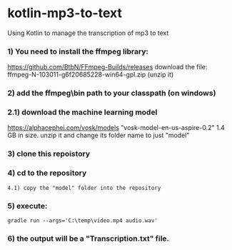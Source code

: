 # kotlin-mp3-to-text
Using Kotlin to manage the transcription of mp3 to text

### 1) You need to install the ffmpeg library:
https://github.com/BtbN/FFmpeg-Builds/releases 
download the file: ffmpeg-N-103011-g6f20685228-win64-gpl.zip  (unzip it)

### 2) add the ffmpeg\bin path to your classpath (on windows)

### 2.1) download the machine learning model 
https://alphacephei.com/vosk/models "vosk-model-en-us-aspire-0.2" 1.4 GB in size.
unzip it and change its folder name to just "model"

### 3) clone this repoistory

### 4) cd to the repository
    4.1) copy the "model" folder into the repository

### 5) execute:
 ```
gradle run --args='C:\temp\video.mp4 audio.wav'
 ```
 
 ### 6) the output will be a "Transcription.txt" file.
